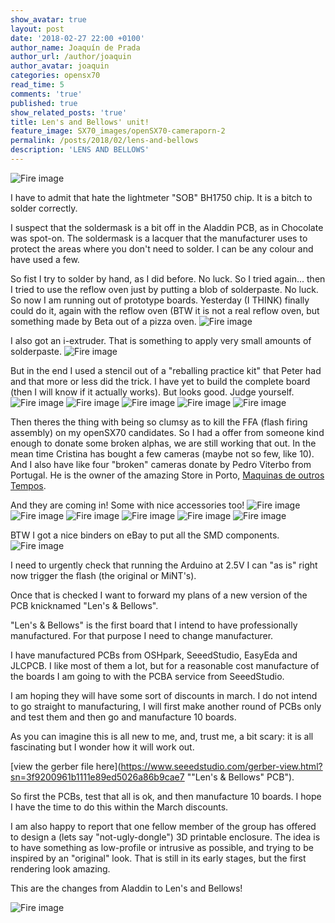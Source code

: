```yaml
---
show_avatar: true
layout: post
date: '2018-02-27 22:00 +0100'
author_name: Joaquín de Prada
author_url: /author/joaquin
author_avatar: joaquin
categories: opensx70
read_time: 5
comments: 'true'
published: true
show_related_posts: 'true'
title: Len's and Bellows' unit!
feature_image: SX70_images/openSX70-cameraporn-2
permalink: /posts/2018/02/lens-and-bellows
description: 'LENS AND BELLOWS'
---
```

![Fire image]({{site.url}}/{{site.baseurl}}img/2018/02/lens-and-bellows-02.jpg)

I have to admit that hate the lightmeter "SOB" BH1750 chip. It is a bitch to solder correctly. 

I suspect that the soldermask is a bit off in the Aladdin PCB, as in Chocolate was spot-on. 
The soldermask is a lacquer that the manufacturer uses to protect the areas where you don't need to solder. I can be any colour and have used a few.

So fist I try to solder by hand, as I did before. No luck. So I tried again... then I tried to use the reflow oven just by putting a blob of solderpaste.
No luck. So now I am running out of prototype boards. 
Yesterday (I THINK) finally could do it, again with the reflow oven (BTW it is not a real reflow oven, but something made by Beta out of a pizza oven.
![Fire image]({{site.url}}/{{site.baseurl}}img/2018/02/lens-and-bellows-01.jpg)

I also got an i-extruder. That is something to apply very small amounts of solderpaste. 
![Fire image]({{site.url}}/{{site.baseurl}}img/2018/02/lens-and-bellows-11.jpg)

But in the end I used a stencil out of a "reballing practice kit" that Peter had and that more or less did the trick.
I have yet to build the complete board (then I will know if it actually works). But looks good. Judge yourself.
![Fire image]({{site.url}}/{{site.baseurl}}img/2018/02/lens-and-bellows-12.jpg)
![Fire image]({{site.url}}/{{site.baseurl}}img/2018/02/lens-and-bellows-13.jpg)
![Fire image]({{site.url}}/{{site.baseurl}}img/2018/02/lens-and-bellows-16.jpg)
![Fire image]({{site.url}}/{{site.baseurl}}img/2018/02/lens-and-bellows-15.jpg)
![Fire image]({{site.url}}/{{site.baseurl}}img/2018/02/lens-and-bellows-14.jpg)

Then theres the thing with being so clumsy as to kill the FFA (flash firing assembly) on my openSX70 candidates.
So I had a offer from someone kind enough to donate some broken alphas, we are still working that out. In the mean time Cristina has bought a few cameras (maybe not so few, like 10). And I also have like four "broken" cameras donate by Pedro Viterbo from Portugal. He is the owner of the amazing Store in Porto, [Maquinas de outros Tempos](http://maquinasdeoutrostempos.com/?lang=en).

And they are coming in! Some with nice accessories too!
![Fire image]({{site.url}}/{{site.baseurl}}img/2018/02/lens-and-bellows-05.jpg)
![Fire image]({{site.url}}/{{site.baseurl}}img/2018/02/lens-and-bellows-06.jpg)
![Fire image]({{site.url}}/{{site.baseurl}}img/2018/02/lens-and-bellows-07.jpg)
![Fire image]({{site.url}}/{{site.baseurl}}img/2018/02/lens-and-bellows-08.jpg)
![Fire image]({{site.url}}/{{site.baseurl}}img/2018/02/lens-and-bellows-09.jpg)
![Fire image]({{site.url}}/{{site.baseurl}}img/2018/02/lens-and-bellows-10.jpg)


BTW I got a nice binders on eBay to put all the SMD components.
![Fire image]({{site.url}}/{{site.baseurl}}img/2018/02/lens-and-bellows-04.jpg)

I need to urgently check that running the Arduino at 2.5V I can "as is" right now trigger the flash (the original or MiNT's).

Once that is checked I want to forward my plans of a new version of the PCB knicknamed "Len's & Bellows".

"Len's & Bellows" is the first board that I intend to have professionally manufactured. For that purpose I need to change manufacturer.

I have manufactured PCBs from OSHpark, SeeedStudio, EasyEda and JLCPCB. 
I like most of them a lot, but for a reasonable cost manufacture of the boards I am going to with the PCBA service from SeeedStudio.

I am hoping they will have some sort of discounts in march.
I do not intend to go straight to manufacturing, I will first make another round of PCBs only and test them and then go and manufacture 10 boards.

As you can imagine this is all new to me, and, trust me, a bit scary: it is all fascinating but I wonder how it will work out.

[view the gerber file here](https://www.seeedstudio.com/gerber-view.html?sn=3f9200961b1111e89ed5026a86b9cae7 ""Len's & Bellows" PCB").

So first the PCBs, test that all is ok, and then manufacture 10 boards. I hope I have the time to do this within the March discounts.

I am also happy to report that one fellow member of the group has offered to design a (lets say "not-ugly-dongle") 3D printable enclosure.
The idea is to have something as low-profile or intrusive as possible, and trying to be inspired by an "original" look. That is still in its early stages, but the first rendering look amazing.

This are the changes from Aladdin to Len's and Bellows!

![Fire image]({{site.url}}/{{site.baseurl}}img/2018/02/lens-and-bellows-17.jpg)
